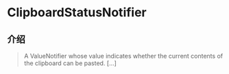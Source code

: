 # ClipboardStatusNotifier

## 介绍

> A ValueNotifier whose value indicates whether the current contents of the clipboard can be pasted. [...]
